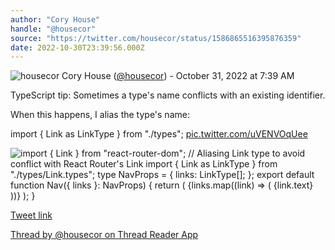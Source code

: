 ```yaml
---
author: "Cory House"
handle: "@housecor"
source: "https://twitter.com/housecor/status/1586865516395876359"
date: 2022-10-30T23:39:56.000Z
---
```


![housecor](https://pbs.twimg.com/profile_images/1525874017630035970/veQQouGw_normal.jpg)
Cory House ([@housecor](https://twitter.com/housecor)) - October 31, 2022 at 7:39 AM

TypeScript tip: Sometimes a type's name conflicts with an existing identifier.

When this happens, I alias the type's name:

import { Link as LinkType } from "./types"; [pic.twitter.com/uVENVOqUee](https://twitter.com/housecor/status/1586865516395876359/photo/1)

![import { Link } from "react-router-dom";  // Aliasing Link type to avoid conflict with React Router's Link  import { Link as LinkType } from "./types/Link.types";  type NavProps = {   links: LinkType[]; };  export default function Nav({ links }: NavProps) {   return (     <nav>       <ul>         {links.map((link) => (           <li key={link.id}>             <Link to={link.url}>{link.text}</Link>           </li>         ))}       </ul>     </nav>   ); } ](https://pbs.twimg.com/media/FgWtM9GX0AEgks2.jpg)

[Tweet link](https://twitter.com/housecor/status/1586865516395876359)

[Thread by @housecor on Thread Reader App](https://threadreaderapp.com/thread/1586865516395876359.html)
